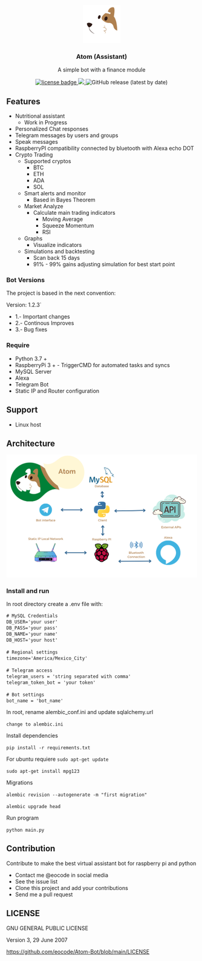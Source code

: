 <div align="center">
  <div align="center">
      <img width="100px" src="https://github.com/eocode/Atom-Bot/raw/main/bot/img/logo.png" 
      alt="Atom"/>
  </div>
  <h3 align="center">Atom (Assistant)</h3>
  <p>A simple bot with a finance module</p>
  <p align="center">
    <a href="https://github.com/eocode/Queens/blob/master/LICENSE" target="__blank">
      	<img src="https://img.shields.io/badge/License-GPLV3-blue.svg"  alt="license badge"/>
    </a>
    <a href="https://github.com/ambv/black" target="__blank">
        <img src="https://img.shields.io/badge/code%20style-black-000000.svg" />
    </a>
    <img alt="GitHub release (latest by date)" src="https://img.shields.io/github/v/release/eocode/Atom-Bot">
  </p>
</div>

## Features
* Nutritional assistant
  * Work in Progress
* Personalized Chat responses
* Telegram messages by users and groups
* Speak messages
* RaspberryPI compatibility connected by bluetooth with Alexa echo DOT
* Crypto Trading
  * Supported cryptos
    * BTC
    * ETH
    * ADA
    * SOL
  * Smart alerts and monitor
    * Based in Bayes Theorem
  * Market Analyze
    * Calculate main trading indicators
      * Moving Average
      * Squeeze Momentum
      * RSI
  * Graphs
    * Visualize indicators
  * Simulations and backtesting
    * Scan back 15 days
    * 91% - 99% gains adjusting simulation for best start point

### Bot Versions

The project is based in the next convention:

Version: 1.2.3`

* 1.- Important changes
* 2.- Continous Improves 
* 3.- Bug fixes

### Require

* Python 3.7 +
* RaspberryPi 3 + - TriggerCMD for automated tasks and syncs
* MySQL Server
* Alexa
* Telegram Bot
* Static IP and Router configuration

## Support

* Linux host

## Architecture

<div align="center">
    <img src="https://github.com/eocode/Atom-Bot/raw/main/bot/img/architecture_updated.png" 
    alt="ada architecture"/>
</div>

### Install and run

In root directory create a .env file with:

```
# MySQL Credentials
DB_USER='your user'
DB_PASS='your pass'
DB_NAME='your name'
DB_HOST='your host'

# Regional settings
timezone='America/Mexico_City'

# Telegram access
telegram_users = 'string separated with comma' 
telegram_token_bot = 'your token'

# Bot settings
bot_name = 'bot_name'
```

In root, rename alembic_conf.ini and update sqlalchemy.url

``change to alembic.ini``

Install dependencies

``pip install -r requirements.txt``

For ubuntu requiere
``sudo apt-get update``

``sudo apt-get install mpg123``

Migrations

``alembic revision --autogenerate -m "first migration"``

``alembic upgrade head``

Run program

``python main.py``

## Contribution

Contribute to make the best virtual assistant bot for raspberry pi and python

* Contact me @eocode in social media
* See the issue list
* Clone this project and add your contributions
* Send me a pull request

## LICENSE 

GNU GENERAL PUBLIC LICENSE

Version 3, 29 June 2007

https://github.com/eocode/Atom-Bot/blob/main/LICENSE
